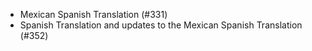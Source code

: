 - Mexican Spanish Translation (#331)
- Spanish Translation and updates to the Mexican Spanish Translation (#352)
